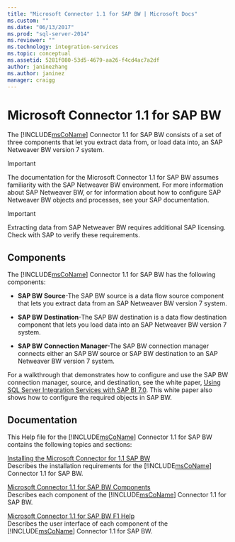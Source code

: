 ```yaml
---
title: "Microsoft Connector 1.1 for SAP BW | Microsoft Docs"
ms.custom: ""
ms.date: "06/13/2017"
ms.prod: "sql-server-2014"
ms.reviewer: ""
ms.technology: integration-services
ms.topic: conceptual
ms.assetid: 5281f080-53d5-4679-aa26-f4cd4ac7a2df
author: janinezhang
ms.author: janinez
manager: craigg
---
```

# Microsoft Connector 1.1 for SAP BW
  The [!INCLUDE[msCoName](../includes/msconame-md.md)] Connector 1.1 for SAP BW consists of a set of three components that let you extract data from, or load data into, an SAP Netweaver BW version 7 system.  
  
> [!IMPORTANT]  
>  The documentation for the Microsoft Connector 1.1 for SAP BW assumes familiarity with the SAP Netweaver BW environment. For more information about SAP Netweaver BW, or for information about how to configure SAP Netweaver BW objects and processes, see your SAP documentation.  
  
> [!IMPORTANT]  
>  Extracting data from SAP Netweaver BW requires additional SAP licensing. Check with SAP to verify these requirements.  
  
## Components  
 The [!INCLUDE[msCoName](../includes/msconame-md.md)] Connector 1.1 for SAP BW has the following components:  
  
-   **SAP BW Source**-The SAP BW source is a data flow source component that lets you extract data from an SAP Netweaver BW version 7 system.  
  
-   **SAP BW Destination**-The SAP BW destination is a data flow destination component that lets you load data into an SAP Netweaver BW version 7 system.  
  
-   **SAP BW Connection Manager**-The SAP BW connection manager connects either an SAP BW source or SAP BW destination to an SAP Netweaver BW version 7 system.  
  
 For a walkthrough that demonstrates how to configure and use the SAP BW connection manager, source, and destination, see the white paper, [Using SQL Server Integration Services with SAP BI 7.0](https://go.microsoft.com/fwlink/?LinkId=301897). This white paper also shows how to configure the required objects in SAP BW.  
  
## Documentation  
 This Help file for the [!INCLUDE[msCoName](../includes/msconame-md.md)] Connector 1.1 for SAP BW contains the following topics and sections:  
  
 [Installing the Microsoft Connector for 1.1 SAP BW](installing-the-microsoft-connector-for-sap-bw.md)  
 Describes the installation requirements for the [!INCLUDE[msCoName](../includes/msconame-md.md)] Connector 1.1 for SAP BW.  
  
 [Microsoft Connector 1.1 for SAP BW Components](microsoft-connector-for-sap-bw-components.md)  
 Describes each component of the [!INCLUDE[msCoName](../includes/msconame-md.md)] Connector 1.1 for SAP BW.  
  
 [Microsoft Connector 1.1 for SAP BW F1 Help](microsoft-connector-for-sap-bw-f1-help.md)  
 Describes the user interface of each component of the [!INCLUDE[msCoName](../includes/msconame-md.md)] Connector 1.1 for SAP BW.  
  
  

